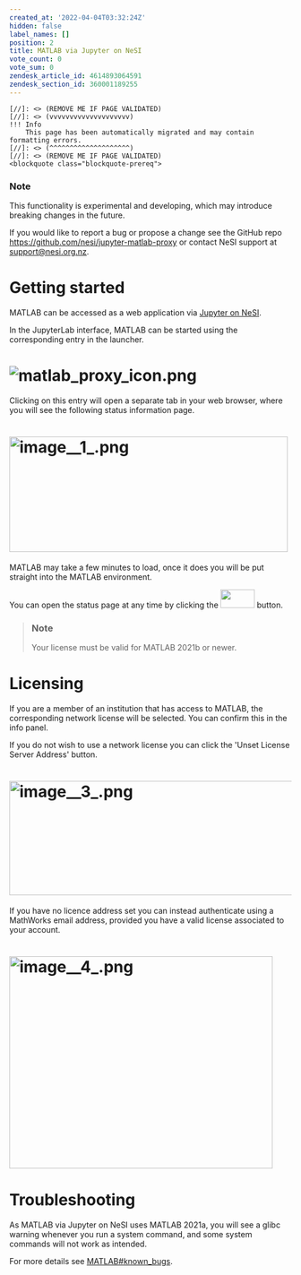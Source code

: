 ```yaml
---
created_at: '2022-04-04T03:32:24Z'
hidden: false
label_names: []
position: 2
title: MATLAB via Jupyter on NeSI
vote_count: 0
vote_sum: 0
zendesk_article_id: 4614893064591
zendesk_section_id: 360001189255
---
```



    [//]: <> (REMOVE ME IF PAGE VALIDATED)
    [//]: <> (vvvvvvvvvvvvvvvvvvvv)
    !!! Info
        This page has been automatically migrated and may contain formatting errors.
    [//]: <> (^^^^^^^^^^^^^^^^^^^^)
    [//]: <> (REMOVE ME IF PAGE VALIDATED)
    <blockquote class="blockquote-prereq">
<h3 id="prerequisites">Note</h3>
<p>This functionality is experimental and developing, which may introduce breaking changes in the future.</p>
<p>If you would like to report a bug or propose a change see the GitHub repo <a href="https://github.com/nesi/jupyter-matlab-proxy?organization=nesi&amp;organization=nesi" target="_blank" rel="noopener">https://github.com/nesi/jupyter-matlab-proxy</a> or contact NeSI support at <a href="mailto:support@nesi.org.nz">support@nesi.org.nz</a>.</p>
</blockquote>
<h1>Getting started</h1>
<p>MATLAB can be accessed as a web application via <a href="https://support.nesi.org.nz/hc/en-gb/articles/360001555615" target="_blank" rel="noopener">Jupyter on NeSI</a>.</p>
<p>In the JupyterLab interface, MATLAB can be started using the corresponding entry in the launcher.</p>
<h1><img src="https://support.nesi.org.nz/hc/article_attachments/4620542958863/matlab_proxy_icon.png" alt="matlab_proxy_icon.png"></h1>
<p>Clicking on this entry will open a separate tab in your web browser, where you will see the following status information page.</p>
<h1><img src="https://support.nesi.org.nz/hc/article_attachments/4620562032399/image__1_.png" alt="image__1_.png" width="497" height="206"></h1>
<p>MATLAB may take a few minutes to load, once it does you will be put straight into the MATLAB environment. </p>
<p>You can open the status page at any time by clicking the <a href="https://github.com/mathworks/jupyter-matlab-proxy/raw/main/img/tools_icon.png" target="_blank" rel="noopener noreferrer"><img src="https://github.com/mathworks/jupyter-matlab-proxy/raw/main/img/tools_icon.png" width="61" height="33"></a> button.</p>
<blockquote class="blockquote-prereq">
<h3 id="prerequisites">Note</h3>
<p>Your license must be valid for MATLAB 2021b or newer.</p>
</blockquote>
<h1>Licensing</h1>
<p>If you are a member of an institution that has access to MATLAB, the corresponding network license will be selected. You can confirm this in the info panel.</p>
<p>If you do not wish to use a network license you can click the 'Unset License Server Address' button.</p>
<h1><img src="https://support.nesi.org.nz/hc/article_attachments/4620518934031/image__3_.png" alt="image__3_.png" width="517" height="204"></h1>
<p>If you have no licence address set you can instead authenticate using a MathWorks email address, provided you have a valid license associated to your account.</p>
<h1><img src="https://support.nesi.org.nz/hc/article_attachments/4620518977423/image__4_.png" alt="image__4_.png" width="470" height="379"></h1>
<h1>Troubleshooting</h1>
<p>As MATLAB via Jupyter on NeSI uses MATLAB 2021a, you will see a glibc warning whenever you run a system command, and some system commands will not work as intended.</p>
<p>For more details see <a href="https://support.nesi.org.nz/hc/en-gb/articles/212639047#known_bugs" target="_blank" rel="noopener">MATLAB#known_bugs</a>.</p>
<p> </p>
<p> </p>